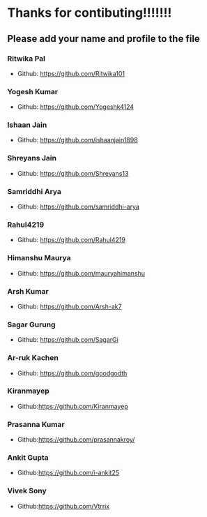 # Thanks for contibuting!!!!!!!

## Please add your name and profile to the file

### Ritwika Pal

- Github: https://github.com/Ritwika101

### Yogesh Kumar

- Github: https://github.com/Yogeshk4124

### Ishaan Jain

- Github: https://github.com/ishaanjain1898

### Shreyans Jain

- Github: https://github.com/Shreyans13

### Samriddhi Arya

- Github: https://github.com/samriddhi-arya

### Rahul4219

- Github: https://github.com/Rahul4219

### Himanshu Maurya

- Github: https://github.com/mauryahimanshu

### Arsh Kumar

- Github: https://github.com/Arsh-ak7

### Sagar Gurung

- Github: https://github.com/SagarGi

### Ar-ruk Kachen

- Github: https://github.com/goodgodth

### Kiranmayep

- Github:https://github.com/Kiranmayep

### Prasanna Kumar

- Github:https://github.com/prasannakroy/

### Ankit Gupta

- Github:https://github.com/i-ankit25

### Vivek Sony

- Github:https://github.com/Vtrrix


